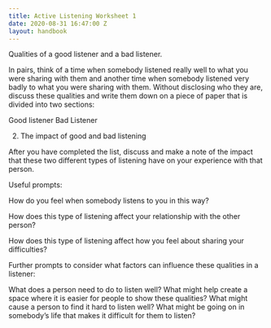 ```yaml
---
title: Active Listening Worksheet 1
date: 2020-08-31 16:47:00 Z
layout: handbook
---
```


Qualities of a good listener and a bad listener. 

In pairs, think of a time when somebody listened really well to what you were sharing with them and another time when somebody listened very badly to what you were sharing with them. Without disclosing who they are, discuss these qualities and write them down on a piece of paper that is divided into two sections: 

Good listener 						Bad Listener  














2. The impact of good and bad listening 

After you have completed the list, discuss and make a note of the impact that these two different types of listening have on your experience with that person. 

Useful prompts: 

How do you feel when somebody listens to you in this way?

How does this type of listening affect your relationship with the other person?

How does this type of listening affect how you feel about sharing your difficulties?  

Further prompts to consider what factors can influence these qualities in a listener: 

What does a person need to do to listen well? 
What might help create a space where it is easier for people to show these qualities? 
What might cause a person to find it hard to listen well? 
What might be going on in somebody’s life that makes it difficult for them to listen? 








